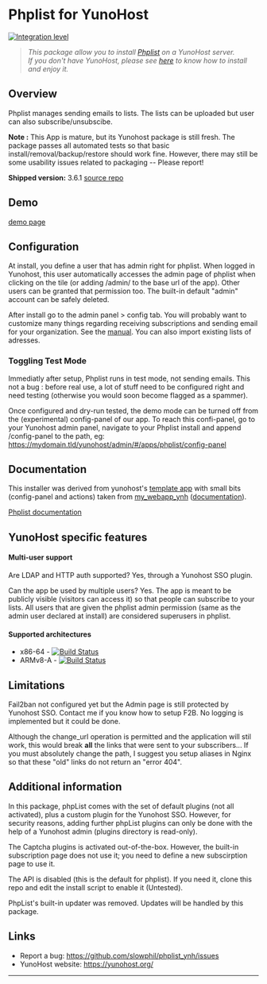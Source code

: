 # Phplist for YunoHost

[![Integration level](https://dash.yunohost.org/integration/phplist.svg)](https://dash.yunohost.org/appci/app/phplist)

> *This package allow you to install [Phplist](https://www.phplist.org/) on a YunoHost server.  
If you don't have YunoHost, please see [here](https://yunohost.org/#/install) to know how to install and enjoy it.*

## Overview

Phplist manages sending emails to lists. The lists can be uploaded but user can also subscribe/unsubscibe.

**Note :** This App is mature, but its Yunohost package is still fresh. The package passes all automated tests so that basic install/removal/backup/restore should work fine. However, there may still be some usability issues related to packaging -- Please report!

**Shipped version:** 3.6.1
[source repo](https://github.com/phpList/phplist3)

## Demo
[demo page](https://www.phplist.org/demo/)

## Configuration
At install, you define a user that has admin right for phplist. When logged in Yunohost, this user automatically accesses the admin page of phplist when clicking on the tile (or adding /admin/ to the base url of the app). Other users can be granted that permission too. The built-in default "admin" account can be safely deleted.

After install go to the admin panel > config tab. You will probably want to customize many things regarding receiving subscriptions and sending email for your organization. See the [manual](https://www.phplist.org/manual/books/phplist-manual/). You can also import existing lists of adresses.

### Toggling Test Mode
Immediatly after setup, Phplist runs in test mode, not sending emails. This not a bug : before real use, a lot of stuff need to be configured right and need testing (otherwise you would soon become flagged as a spammer). 

Once configured and dry-run tested, the demo mode can be turned off from the (experimental) config-panel of our app.
To reach this confi-panel, go to your Yunohost admin panel, navigate to your Phplist install and append /config-panel to the path, eg:
https://mydomain.tld/yunohost/admin/#/apps/phplist/config-panel 

## Documentation
This installer was derived from yunohost's [template app](https://github.com/YunoHost/example_ynh)
with small bits (config-panel and actions) taken from [my_webapp_ynh](https://github.com/YunoHost-Apps/my_webapp_ynh) ([documentation](https://github.com/YunoHost/doc/blob/master/app_my_webapp.md)).

[Phplist documentation](https://www.phplist.org/)

## YunoHost specific features

#### Multi-user support

Are LDAP and HTTP auth supported? Yes, through a Yunohost SSO plugin.

Can the app be used by multiple users? Yes. The app is meant to be publicly visible (visitors can access it) so that people can subscribe to your lists.
All users that are given the phplist admin permission (same as the admin user declared at install) are considered superusers in phplist.

#### Supported architectures
* x86-64 - [![Build Status](https://ci-apps.yunohost.org/ci/logs/phplist.svg)](https://ci-apps.yunohost.org/ci/apps/phplist/)
* ARMv8-A - [![Build Status](https://ci-apps-arm.yunohost.org/ci/logs/phplist.svg)](https://ci-apps-arm.yunohost.org/ci/apps/phplist/)

## Limitations
Fail2ban not configured yet but the Admin page is still protected by Yunohost SSO. Contact me if you know how to setup F2B.
No logging is implemented but it could be done.

Although the change_url operation is permitted and the application will stil work, this would break **all** the links that were sent to your subscribers... If you must absolutely change the path, I suggest you setup aliases in Nginx so that these "old" links do not return an "error 404".

## Additional information
In this package, phpList comes with the set of default plugins (not all activated), plus a custom plugin for the Yunohost SSO. However, for security reasons, adding further phpList plugins can only be done with the help of a Yunohost admin (plugins directory is read-only).

The Captcha plugins is activated out-of-the-box. However, the built-in subscription page does not use it; you need to define a new subscirption page to use it. 

The API is disabled (this is the default for phplist). If you need it, clone this repo and edit the install script to enable it (Untested).

PhpList's built-in updater was removed. Updates will be handled by this package.

## Links

 * Report a bug: https://github.com/slowphil/phplist_ynh/issues
 * YunoHost website: https://yunohost.org/

---
